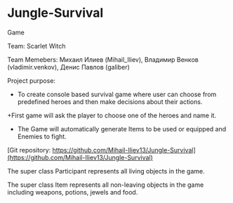 # Jungle-Survival
Game

Team: Scarlet Witch

Team Memebers:
Михаил Илиев (Mihail_Iliev), 
Владимир Венков (vladimir.venkov), 
Денис Павлов (galiber)

Project purpose:
+ To create console based survival game where user can choose from predefined heroes and then make decisions about their actions.

+First game will ask the player to choose one of the heroes and name it. 

+ The Game will automatically generate Items to be used or equipped and Enemies to fight.


[Git repository: https://github.com/Mihail-Iliev13/Jungle-Survival](https://github.com/Mihail-Iliev13/Jungle-Survival)

The super class Participant represents all living objects in the game.

The super class Item represents all non-leaving objects in the game including weapons, potions, jewels and food.









